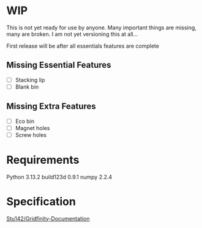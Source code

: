 # WIP
This is not yet ready for use by anyone. Many important things are missing, many are broken. I am not yet versioning this at all...

First release will be after all essentials features are complete

## Missing Essential Features
- [ ] Stacking lip
- [ ] Blank bin

## Missing Extra Features
- [ ] Eco bin
- [ ] Magnet holes
- [ ] Screw holes

# Requirements
Python 3.13.2
build123d 0.9.1
numpy 2.2.4

# Specification
[Stu142/Gridfinity-Documentation](https://github.com/Stu142/Gridfinity-Documentation)